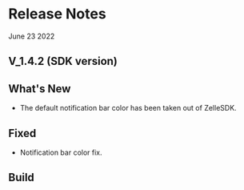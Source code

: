 # Release Notes

June 23 2022

## V_1.4.2 (SDK version)

## What's New

- The default notification bar color has been taken out of ZelleSDK.

## Fixed

- Notification bar color fix.

## Build

